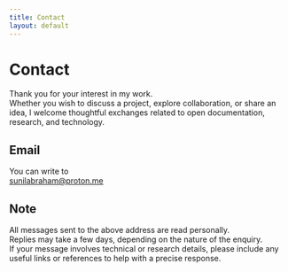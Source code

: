 ```yaml
---
title: Contact
layout: default
---
```


# Contact

Thank you for your interest in my work.  
Whether you wish to discuss a project, explore collaboration, or share an idea, I welcome thoughtful exchanges related to open documentation, research, and technology.

## Email

You can write to  
[sunilabraham@proton.me](mailto:sunilabraham@proton.me)

## Note

All messages sent to the above address are read personally.  
Replies may take a few days, depending on the nature of the enquiry.  
If your message involves technical or research details, please include any useful links or references to help with a precise response.

